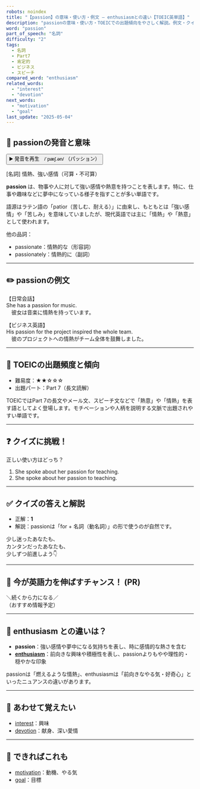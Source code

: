 ```yaml
---
robots: noindex
title: "【passion】の意味・使い方・例文 ― enthusiasmとの違い【TOEIC英単語】"
description: "passionの意味・使い方・TOEICでの出題傾向をやさしく解説。例文・クイズ付きでenthusiasmとの違いもわかりやすく学べます。"
word: "passion"
part_of_speech: "名詞"
difficulty: "2"
tags:
  - 名詞
  - Part7
  - 肯定的
  - ビジネス
  - スピーチ
compared_word: "enthusiasm"
related_words:
  - "interest"
  - "devotion"
next_words:
  - "motivation"
  - "goal"
last_update: "2025-05-04"
---
```


## 🔰 passionの発音と意味

<button class="play-audio" onclick="playTTS('passion')">
  <span class="play-audio-main">
    ▶️ 発音を再生　/ˈpæʃ.ən/
  </span>
  <span class="play-audio-sub">
    （パッション）
  </span>
</button>

[名詞] 情熱、強い感情（可算・不可算）

**passion** は、物事や人に対して強い感情や熱意を持つことを表します。特に、仕事や趣味などに夢中になっている様子を指すことが多い単語です。

語源はラテン語の「patior（苦しむ、耐える）」に由来し、もともとは「強い感情」や「苦しみ」を意味していましたが、現代英語では主に「情熱」や「熱意」として使われます。

他の品詞：  
- passionate：情熱的な（形容詞）
- passionately：情熱的に（副詞）

---

## ✏️ passionの例文

【日常会話】  
She has a passion for music.  
　彼女は音楽に情熱を持っています。

【ビジネス英語】  
His passion for the project inspired the whole team.  
　彼のプロジェクトへの情熱がチーム全体を鼓舞しました。

---

## 🎯 TOEICの出題頻度と傾向

- 難易度：★★☆☆☆
- 出題パート：Part 7（長文読解）

TOEICではPart 7の長文やメール文、スピーチ文などで「熱意」や「情熱」を表す語としてよく登場します。モチベーションや人柄を説明する文脈で出題されやすい単語です。

---

## ❓ クイズに挑戦！

正しい使い方はどっち？

1. She spoke about her passion for teaching.  
2. She spoke about her passion to teaching.

---

## ✅ クイズの答えと解説

- 正解：**1**
- 解説：passionは「for + 名詞（動名詞）」の形で使うのが自然です。

少し迷ったあなたも、  
カンタンだったあなたも、  
少しずつ前進しよう👇️

---

## 🚀 今が英語力を伸ばすチャンス！ (PR)

<div class="info-center">
＼続くから力になる／<br>  
（おすすめ情報予定）
</div>

---

## 🤔  enthusiasm との違いは？

- **passion**：強い感情や夢中になる気持ちを表し、時に感情的な熱さを含む
- **[enthusiasm](/enthusiasm)**：前向きな興味や積極性を表し、passionよりもやや理性的・穏やかな印象

passionは「燃えるような情熱」、enthusiasmは「前向きなやる気・好奇心」といったニュアンスの違いがあります。

---

## 🧩 あわせて覚えたい

- [interest](/interest)：興味
- [devotion](/devotion)：献身、深い愛情

---

## 📖 できればこれも

- [motivation](/motivation)：動機、やる気
- [goal](/goal)：目標

<!-- cvid: aid05_bid33 -->
